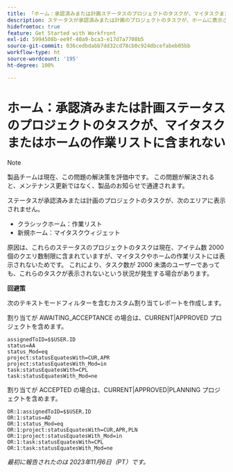 ```yaml
---
title: 「ホーム：承認済みまたは計画ステータスのプロジェクトのタスクが、マイタスクまたはホームの作業リストに含まれない」
description: ステータスが承認済みまたは計画のプロジェクトのタスクが、ホームに表示されません。 回避策はあります。
hidefromtoc: true
feature: Get Started with Workfront
exl-id: 5994508b-ee9f-40a9-bca3-e17d7a7708b5
source-git-commit: 036cedbdabb7dd32cd78cb0c924dbcefabeb05bb
workflow-type: ht
source-wordcount: '195'
ht-degree: 100%

---
```


# ホーム：承認済みまたは計画ステータスのプロジェクトのタスクが、マイタスクまたはホームの作業リストに含まれない

>[!NOTE]
>
>製品チームは現在、この問題の解決策を評価中です。 この問題が解決されると、メンテナンス更新ではなく、製品のお知らせで通達されます。

ステータスが承認済みまたは計画のプロジェクトのタスクが、次のエリアに表示されません。

* クラシックホーム：作業リスト
* 新規ホーム：マイタスクウィジェット

原因は、これらのステータスのプロジェクトのタスクは現在、アイテム数 2000 個のクエリ数制限に含まれていますが、マイタスクやホームの作業リストには表示されないためです。 これにより、タスク数が 2000 未満のユーザーであっても、これらのタスクが表示されないという状況が発生する場合があります。

**回避策**

次のテキストモードフィルターを含むカスタム割り当てレポートを作成します。

割り当てが AWAITING_ACCEPTANCE の場合は、CURRENT|APPROVED プロジェクトを含めます。

```
assignedToID=$$USER.ID
status=AA
status_Mod=eq
project:statusEquatesWith=CUR,APR
project:statusEquatesWith_Mod=in
task:statusEquatesWith=CPL
task:statusEquatesWith_Mod=ne
```

割り当てが ACCEPTED の場合は、CURRENT|APPROVED|PLANNING プロジェクトを含めます。

```
OR:1:assignedToID=$$USER.ID
OR:1:status=AD
OR:1:status_Mod=eq
OR:1:project:statusEquatesWith=CUR,APR,PLN
OR:1:project:statusEquatesWith_Mod=in
OR:1:task:statusEquatesWith=CPL
OR:1:task:statusEquatesWith_Mod=ne
```

_最初に報告されたのは 2023年11月6日（PT）です。_
